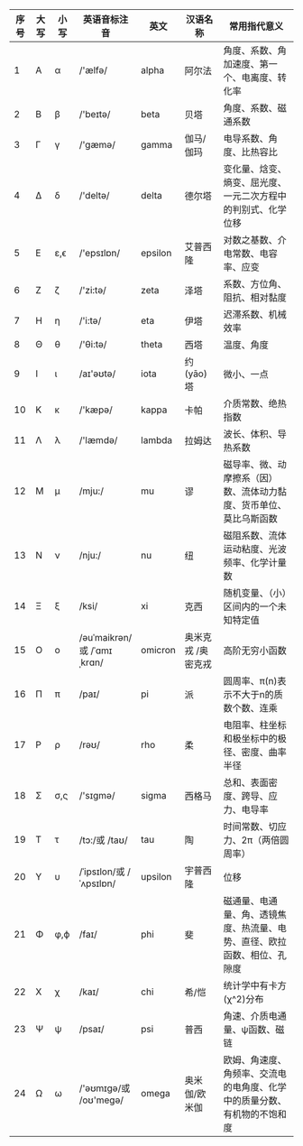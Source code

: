 |序号|大写|小写|英语音标注音|英文|汉语名称|常用指代意义|
|---|---|---|-----------|---|--------|-----------|
| 1 | Α | α | /'ælfə/   | alpha    |阿尔法     |角度、系数、角加速度、第一个、电离度、转化率 |
| 2 | Β | β | /'beɪtə/  | beta     |贝塔       |角度、系数、磁通系数|
| 3 | Γ | γ | /'gæmə/   | gamma    |伽马/伽玛  |电导系数、角度、比热容比|
| 4 | Δ | δ | /'deltə/  | delta    |德尔塔     |变化量、焓变、熵变、屈光度、一元二次方程中的判别式、化学位移|
| 5 | Ε | ε,ϵ|/'epsɪlɒn/| epsilon  |艾普西隆   |对数之基数、介电常数、电容率、应变|
| 6 | Ζ | ζ | /'zi:tə/  | zeta     |泽塔       |系数、方位角、阻抗、相对黏度|
| 7 | Η | η | /'i:tə/   | eta      |伊塔       |迟滞系数、机械效率|
| 8 | Θ | θ | /'θi:tə/  | theta    |西塔       |温度、角度|
| 9 | Ι | ι | /aɪ'əʊtə/ | iota     |约(yāo)塔  |微小、一点|
| 10| Κ | κ | /'kæpə/   | kappa    |卡帕       |介质常数、绝热指数|
| 11| Λ | λ | /'læmdə/  | lambda   |拉姆达     |波长、体积、导热系数|
| 12| Μ | μ | /mju:/    | mu       |谬         |磁导率、微、动摩擦系（因）数、流体动力黏度、货币单位、莫比乌斯函数|
| 13| Ν | ν | /nju:/    | nu       |纽         |磁阻系数、流体运动粘度、光波频率、化学计量数|
| 14| Ξ | ξ | /ksi/     | xi       |克西       |随机变量、（小）区间内的一个未知特定值|
| 15| Ο | ο | /əuˈmaikrən/或 /ˈɑmɪˌkrɑn/|omicron|奥米克戎 /奥密克戎    |高阶无穷小函数|
| 16| Π | π | /paɪ/     | pi       |派         |圆周率、π(n)表示不大于n的质数个数、连乘|
| 17| Ρ | ρ | /rəʊ/     | rho      |柔         |电阻率、柱坐标和极坐标中的极径、密度、曲率半径|
| 18| Σ | σ,ς|/'sɪɡmə/  | sigma    |西格马     |总和、表面密度、跨导、应力、电导率|
| 19| Τ | τ | /tɔ:/或 /taʊ/ |tau   |陶         |时间常数、切应力、2π（两倍圆周率）|
| 20| Υ | υ | /ˈipsɪlon/或 /ˈʌpsɪlɒn/|upsilon  |宇普西隆|位移|
| 21| Φ | φ,ϕ|/faɪ/     | phi      |斐         |磁通量、电通量、角、透镜焦度、热流量、电势、直径、欧拉函数、相位、孔隙度|
| 22| Χ | χ | /kaɪ/     | chi      |希/恺      |统计学中有卡方(χ^2)分布|
| 23| Ψ | ψ | /psaɪ/    | psi      |普西       |角速、介质电通量、ψ函数、磁链|
| 24| Ω | ω | /'əʊmɪɡə/或 /oʊ'meɡə/|omega|奥米伽/欧米伽    |欧姆、角速度、角频率、交流电的电角度、化学中的质量分数、有机物的不饱和度|